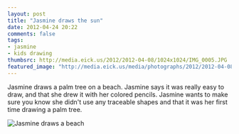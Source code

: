 ```yaml
---
layout: post
title: "Jasmine draws the sun"
date: 2012-04-24 20:22
comments: false
tags: 
- jasmine
- kids drawing
thumbsrc: http://media.eick.us/2012/2012-04-08/1024x1024/IMG_0005.JPG
featured_image: "http://media.eick.us/media/photographs/2012/2012-04-08/IMG_0005.JPG"
---
```

Jasmine draws a palm tree on a beach.  Jasmine says it was really easy to draw, and that she drew it with her colored pencils.  Jasmine wants to make sure you know she didn't use any traceable shapes and that it was her first time drawing a palm tree.



![Jasmine draws a beach](http://media.eick.us/media/photographs/2012/2012-04-08/IMG_0005.JPG)

